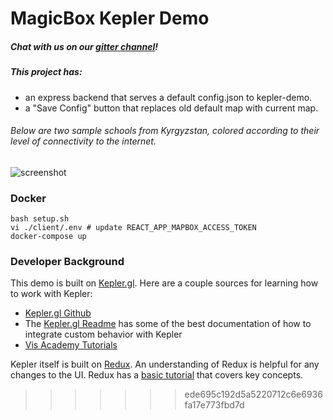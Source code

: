 # MagicBox Kepler Demo

##### Chat with us on our [gitter channel](https://gitter.im/unicef-innovation-dev/Lobby)!


##### This project has:
- an express backend that serves a default config.json to kepler-demo.
- a "Save Config" button that replaces old default map with current map.

###### Below are two sample schools from Kyrgyzstan, colored according to their level of connectivity to the internet.

![screenshot](screenshot.png)


### Docker

````
bash setup.sh
vi ./client/.env # update REACT_APP_MAPBOX_ACCESS_TOKEN
docker-compose up
````


### Developer Background

This demo is built on [Kepler.gl](http://kepler.gl/). Here are a couple sources for learning how to work with Kepler:

* [Kepler.gl Github](https://github.com/uber/kepler.gl)
* The [Kepler.gl Readme](https://github.com/uber/kepler.gl/blob/master/README.md) has some of the best documentation of how to integrate custom behavior with Kepler
* [Vis Academy Tutorials](http://vis.academy/#/kepler.gl/setup)

Kepler itself is built on [Redux](https://redux.js.org/). An understanding of Redux is helpful for any changes to the UI. Redux has a [basic tutorial](https://redux.js.org/basics) that covers key concepts.
>>>>>>> ede695c192d5a5220712c6e6936fa17e773fbd7d
